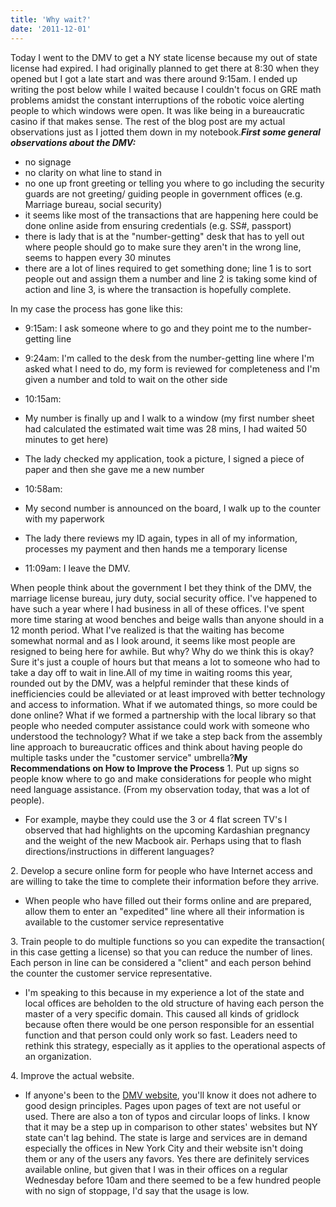 ```yaml
---
title: 'Why wait?'
date: '2011-12-01'
---
```


Today I went to the DMV to get a NY state license because my out of state license had expired. I had originally planned to get there at 8:30 when they opened but I got a late start and was there around 9:15am. I ended up writing the post below while I waited because I couldn't focus on GRE math problems amidst the constant interruptions of the robotic voice alerting people to which windows were open. It was like being in a bureaucratic casino if that makes sense. The rest of the blog post are my actual observations just as I jotted them down in my notebook.**_First some general observations about the DMV:_**

*   no signage
*   no clarity on what line to stand in
*   no one up front greeting or telling you where to go including the security guards are not greeting/ guiding people in government offices (e.g. Marriage bureau, social security)
*   it seems like most of the transactions that are happening here could be done online aside from ensuring credentials (e.g. SS#, passport)
*   there is lady that is at the "number-getting" desk that has to yell out where people should go to make sure they aren't in the wrong line, seems to happen every 30 minutes
*   there are a lot of lines required to get something done; line 1 is to sort people out and assign them a number and line 2 is taking some kind of action and line 3, is where the transaction is hopefully complete.

In my case the process has gone like this:

*   9:15am: I ask someone where to go and they point me to the number-getting line
*   9:24am: I'm called to the desk from the number-getting line where I'm asked what I need to do, my form is reviewed for completeness and I'm given a number and told to wait on the other side
*   10:15am:

*   My number is finally up and I walk to a window (my first number sheet had calculated the estimated wait time was 28 mins, I had waited 50 minutes to get here)
*   The lady checked my application, took a picture, I signed a piece of paper and then she gave me a new number

*   10:58am:

*   My second number is announced on the board, I walk up to the counter with my paperwork
*   The lady there reviews my ID again, types in all of my information, processes my payment and then hands me a temporary license

*   11:09am: I leave the DMV.

When people think about the government I bet they think of the DMV, the marriage license bureau, jury duty, social security office. I've happened to have such a year where I had business in all of these offices. I've spent more time staring at wood benches and beige walls than anyone should in a 12 month period. What I've realized is that the waiting has become somewhat normal and as I look around, it seems like most people are resigned to being here for awhile. But why? Why do we think this is okay? Sure it's just a couple of hours but that means a lot to someone who had to take a day off to wait in line.All of my time in waiting rooms this year, rounded out by the DMV, was a helpful reminder that these kinds of inefficiencies could be alleviated or at least improved with better technology and access to information. What if we automated things, so more could be done online? What if we formed a partnership with the local library so that people who needed computer assistance could work with someone who understood the technology? What if we take a step back from the assembly line approach to bureaucratic offices and think about having people do multiple tasks under the "customer service" umbrella?**My Recommendations on How to Improve the Process** 1\. Put up signs so people know where to go and make considerations for people who might need language assistance. (From my observation today, that was a lot of people).

*   For example, maybe they could use the 3 or 4 flat screen TV's I observed that had highlights on the upcoming Kardashian pregnancy and the weight of the new Macbook air. Perhaps using that to flash directions/instructions in different languages?

2\. Develop a secure online form for people who have Internet access and are willing to take the time to complete their information before they arrive.

*   When people who have filled out their forms online and are prepared, allow them to enter an "expedited" line where all their information is available to the customer service representative

3\. Train people to do multiple functions so you can expedite the transaction( in this case getting a license) so that you can reduce the number of lines. Each person in line can be considered a "client" and each person behind the counter the customer service representative.

*   I'm speaking to this because in my experience a lot of the state and local offices are beholden to the old structure of having each person the master of a very specific domain. This caused all kinds of gridlock because often there would be one person responsible for an essential function and that person could only work so fast. Leaders need to rethink this strategy, especially as it applies to the operational aspects of an organization.

4\. Improve the actual website.

*   If anyone's been to the [DMV website](http://www.nydmv.state.ny.us/), you'll know it does not adhere to good design principles. Pages upon pages of text are not useful or used. There are also a ton of typos and circular loops of links. I know that it may be a step up in comparison to other states' websites but NY state can't lag behind. The state is large and services are in demand especially the offices in New York City and their website isn't doing them or any of the users any favors. Yes there are definitely services available online, but given that I was in their offices on a regular Wednesday before 10am and there seemed to be a few hundred people with no sign of stoppage, I'd say that the usage is low.